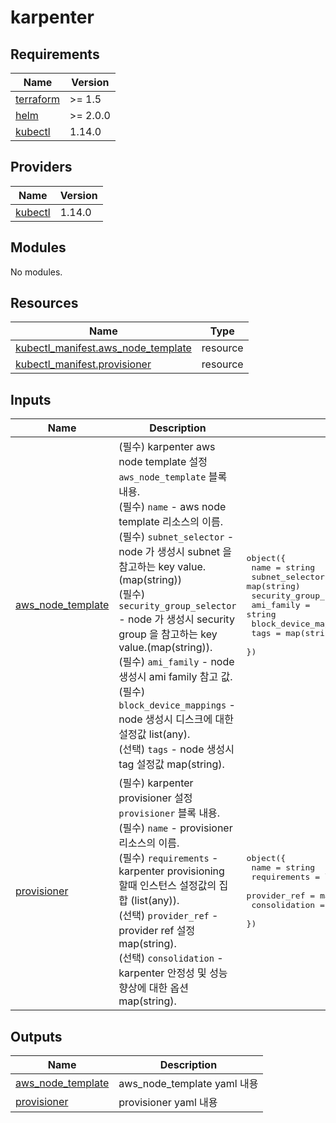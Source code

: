 # karpenter

<!-- BEGINNING OF PRE-COMMIT-TERRAFORM DOCS HOOK -->
## Requirements

| Name | Version |
|------|---------|
| <a name="requirement_terraform"></a> [terraform](#requirement\_terraform) | >= 1.5 |
| <a name="requirement_helm"></a> [helm](#requirement\_helm) | >= 2.0.0 |
| <a name="requirement_kubectl"></a> [kubectl](#requirement\_kubectl) | 1.14.0 |

## Providers

| Name | Version |
|------|---------|
| <a name="provider_kubectl"></a> [kubectl](#provider\_kubectl) | 1.14.0 |

## Modules

No modules.

## Resources

| Name | Type |
|------|------|
| [kubectl_manifest.aws_node_template](https://registry.terraform.io/providers/gavinbunney/kubectl/1.14.0/docs/resources/manifest) | resource |
| [kubectl_manifest.provisioner](https://registry.terraform.io/providers/gavinbunney/kubectl/1.14.0/docs/resources/manifest) | resource |

## Inputs

| Name | Description | Type | Default | Required |
|------|-------------|------|---------|:--------:|
| <a name="input_aws_node_template"></a> [aws\_node\_template](#input\_aws\_node\_template) | (필수) karpenter aws node template 설정 `aws_node_template` 블록 내용.<br>    (필수) `name` - aws node template 리소스의 이름.<br>    (필수) `subnet_selector` - node 가 생성시 subnet 을 참고하는 key value. (map(string))<br>    (필수) `security_group_selector` - node 가 생성시 security group 을 참고하는 key value.(map(string)).<br>    (필수) `ami_family` - node 생성시 ami family 참고 값.<br>    (필수) `block_device_mappings` - node 생성시 디스크에 대한 설정값 list(any).<br>    (선택) `tags` - node 생성시 tag 설정값 map(string). | <pre>object({<br>    name                    = string<br>    subnet_selector         = map(string)<br>    security_group_selector = map(string)<br>    ami_family              = string<br>    block_device_mappings   = list(any)<br>    tags                    = map(string)<br>  })</pre> | n/a | yes |
| <a name="input_provisioner"></a> [provisioner](#input\_provisioner) | (필수) karpenter provisioner 설정 `provisioner` 블록 내용.<br>    (필수) `name` - provisioner 리소스의 이름.<br>    (필수) `requirements` - karpenter provisioning 할때 인스턴스 설정값의 집합 (list(any)).<br>    (선택) `provider_ref` - provider ref 설정 map(string).<br>    (선택) `consolidation` - karpenter 안정성 및 성능 향상에 대한 옵션 map(string). | <pre>object({<br>    name          = string<br>    requirements  = list(any)<br>    provider_ref  = map(string)<br>    consolidation = map(string)<br>  })</pre> | `{}` | no |

## Outputs

| Name | Description |
|------|-------------|
| <a name="output_aws_node_template"></a> [aws\_node\_template](#output\_aws\_node\_template) | aws\_node\_template yaml 내용 |
| <a name="output_provisioner"></a> [provisioner](#output\_provisioner) | provisioner yaml 내용 |
<!-- END OF PRE-COMMIT-TERRAFORM DOCS HOOK -->
